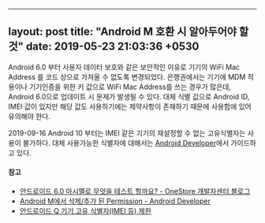 ---
layout: post
title:  "Android M 호환 시 알아두어야 할 것"
date:   2019-05-23 21:03:36 +0530
--

 Android 6.0 부터 사용자 데이터 보호와 같은 보안적인 이유로 기기의 WiFi Mac Address 를 코드 상으로 가져올 수 없도록 변경되었다. 은행권에서는 기기에 MDM 적용이나 기기인증을 위한 키 값으로 WiFi Mac Address를 쓰는 경우가 많은데, Android 6.0으로 업데이트 시 문제가 발생될 수 있다. 대체 식별 값으로 Android ID, IMEI 값이 있지만 해당 값도 사용하기에는 제약사항이 존재하기 때문에 사용함에 있어 유의해야 한다.

2019-09-16
 Android 10 부터는 IMEI 같은 기기의 재설정할 수 없는 고유식별자는 사용이 불가하다. 대체 사용가능한 식별자에 대해서는 [Android Developer][android-10-identifier-guide]에서 가이드하고 있다.


#### 참고
  * [안드로이드 6.0 마시멜로 무엇을 테스트 할까요? - OneStore 개발자센터 블로그][onestore-dev-blog]
  * [ Android M에서 삭제/추가 된 Permission - Android Developer][android-m-permission-changes]
  * [안드로이드 Q 기기 고유 식별자(IMEI 등) 제한][android-q-brunch]

[onestore-dev-blog]: https://blog.tstore.co.kr/168
[android-m-permission-changes]: http://developer.android.com/intl/ko/sdk/api_diff/23/changes/android.Manifest.permission.html
[android-10-identifier-guide]: https://developer.android.com/training/articles/user-data-ids
[android-q-brunch]: https://brunch.co.kr/@huewu/9
